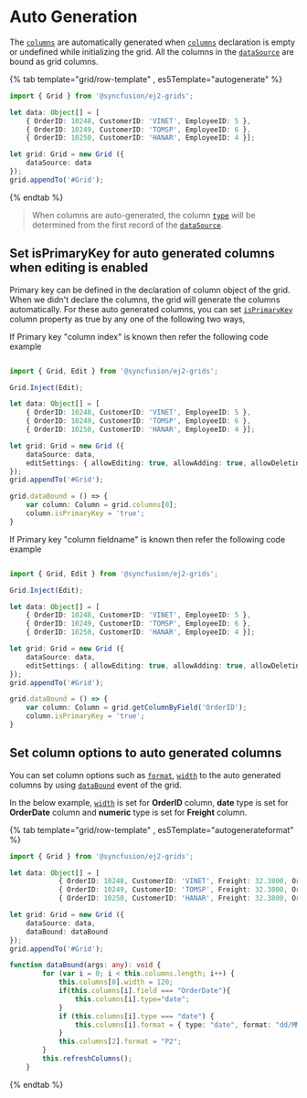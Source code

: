 # Auto Generation

The [`columns`](../../api/grid/column) are automatically generated when
[`columns`](../../api/grid/column) declaration is empty or undefined while initializing the grid. All the columns in the [`dataSource`](../../api/grid/#datasource) are bound as grid columns.

{% tab template="grid/row-template" , es5Template="autogenerate" %}

```typescript
import { Grid } from '@syncfusion/ej2-grids';

let data: Object[] = [
    { OrderID: 10248, CustomerID: 'VINET', EmployeeID: 5 },
    { OrderID: 10249, CustomerID: 'TOMSP', EmployeeID: 6 },
    { OrderID: 10250, CustomerID: 'HANAR', EmployeeID: 4 }];

let grid: Grid = new Grid ({
    dataSource: data
});
grid.appendTo('#Grid');

```

{% endtab %}

> When columns are auto-generated, the column [`type`](../../api/grid/column/#type) will be determined from the first record of the [`dataSource`](../../api/grid/#datasource).

## Set isPrimaryKey for auto generated columns when editing is enabled

Primary key can be defined in the declaration of column object of the grid. When we didn't declare the columns, the grid will generate the columns automatically. For these auto generated columns, you can set [`isPrimaryKey`](../../api/grid/column/#isprimarykey) column property as true by any one of the following two ways,

If Primary key "column index" is known then refer the following code example

```typescript

import { Grid, Edit } from '@syncfusion/ej2-grids';

Grid.Inject(Edit);

let data: Object[] = [
    { OrderID: 10248, CustomerID: 'VINET', EmployeeID: 5 },
    { OrderID: 10249, CustomerID: 'TOMSP', EmployeeID: 6 },
    { OrderID: 10250, CustomerID: 'HANAR', EmployeeID: 4 }];

let grid: Grid = new Grid ({
    dataSource: data,
    editSettings: { allowEditing: true, allowAdding: true, allowDeleting: true }
});
grid.appendTo('#Grid');

grid.dataBound = () => {
    var column: Column = grid.columns[0];
    column.isPrimaryKey = 'true';
}

```

If Primary key "column fieldname" is known then refer the following code example

```typescript

import { Grid, Edit } from '@syncfusion/ej2-grids';

Grid.Inject(Edit);

let data: Object[] = [
    { OrderID: 10248, CustomerID: 'VINET', EmployeeID: 5 },
    { OrderID: 10249, CustomerID: 'TOMSP', EmployeeID: 6 },
    { OrderID: 10250, CustomerID: 'HANAR', EmployeeID: 4 }];

let grid: Grid = new Grid ({
    dataSource: data,
    editSettings: { allowEditing: true, allowAdding: true, allowDeleting: true }
});
grid.appendTo('#Grid');

grid.dataBound = () => {
    var column: Column = grid.getColumnByField('OrderID');
    column.isPrimaryKey = 'true';
}

```

## Set column options to auto generated columns

You can set column options such as [`format`](../../api/grid/column/#format), [`width`](../../api/grid/column/#width) to the auto generated columns by using [`dataBound`](../../api/grid/#databound) event of the grid.

In the below example, [`width`](../../api/grid/column/#width) is set for **OrderID** column, **date** type is set for **OrderDate** column and **numeric** type is set for **Freight** column.

{% tab template="grid/row-template" , es5Template="autogenerateformat" %}

```typescript
import { Grid } from '@syncfusion/ej2-grids';

let data: Object[] = [
            { OrderID: 10248, CustomerID: 'VINET', Freight: 32.3800, OrderDate: "1996-07-02T00:00:00.000Z" },
            { OrderID: 10249, CustomerID: 'TOMSP', Freight: 32.3800, OrderDate: "1996-07-19T00:00:00.000Z" },
            { OrderID: 10250, CustomerID: 'HANAR', Freight: 32.3800, OrderDate: "1996-07-22T00:00:00.000Z" }];

let grid: Grid = new Grid ({
    dataSource: data,
    dataBound: dataBound
});
grid.appendTo('#Grid');

function dataBound(args: any): void {
        for (var i = 0; i < this.columns.length; i++) {
            this.columns[0].width = 120;
            if(this.columns[i].field === "OrderDate"){
                this.columns[i].type="date";
            }
            if (this.columns[i].type === "date") {
                this.columns[i].format = { type: "date", format: "dd/MM/yyyy" };
            }
            this.columns[2].format = "P2";
        }
        this.refreshColumns();
    }

```

{% endtab %}